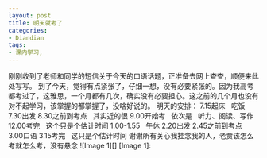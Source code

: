 ```yaml
---
layout: post
title: 明天就考了
categories:
- Diandian
tags:
- 课内学习, 
---
```

刚刚收到了老师和同学的短信关于今天的口语话题，正准备去网上查查，顺便来此处写写。 到了今天，觉得有点紧张了，仔细一想，没有必要紧张的。因为我高考都考过了，这雅思，一个月都有几次，确实没有必要担心。这之前的几个月也没有对不起学习，该掌握的都掌握了，没啥好说的。 明天的安排： 7.15起床   吃饭 7.30出发 8.30之前到考点   其实近的很 9.00开始考   依次是   听力、阅读、写作 12.00考完   这个只是个估计时间 1.00-1.55   午休 2.20出发 2.45之前到考点 3.00口语 3.15考完   这只是个估计时间 谢谢所有关心我挂念我的人，老贾该怎么考就怎么考，没有悬念 !\[Image 1\]\[\] \[Image 1\]: